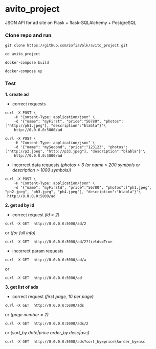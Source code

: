 # avito_project
JSON API for ad site on Flask + flask-SQLAlchemy + PostgreSQL

### Clone repo and run 
```
git clone https://github.com/SofiaVolk/avito_project.git
```
```
cd avito_project
```
```
docker-compose build
```
```
docker-compose up
```

### Test
**1. create ad**
  - correct requests
```
curl -X POST \
    -H "Content-Type: application/json" \
    -d '{"name": "myFirst", "price":"56780", "photos":["http://ph1.jpeg"], "description":"blabla"}'\
    http://0.0.0.0:5000/ad
    
curl -X POST \
    -H "Content-Type: application/json" \
    -d '{"name": "mySecond", "price":"123123", "photos":["http://p2.jpeg", "http://p33.jpeg"], "description":"blabla"}'\
    http://0.0.0.0:5000/ad
```

  - incorrect data requests *(photos > 3 (or name > 200 symbols or description > 1000 symbols))*
```
curl -X POST \
    -H "Content-Type: application/json" \
    -d '{"name": "myFirstd", "price":"56780", "photos":["ph1.jpeg", "ph2.jpeg", "ph3.jpeg", "ph4.jpeg"], "description":"blabla"}'\
 http://0.0.0.0:5000/ad
```

**2. get ad by id**
  - correct request *(id = 2)*
```
curl -X GET  http://0.0.0.0:5000/ad/2
```
   or *(for full info)*
```
curl -X GET  http://0.0.0.0:5000/ad/2?fields=True
```

  - incorrect param requests
```
curl -X GET  http://0.0.0.0:5000/ad/a
```
   or
```
curl -X GET  http://0.0.0.0:5000/ad
```

**3. get list of ads**
  - correct request *(first page, 10 per page)*
```
curl -X GET  http://0.0.0.0:5000/ads
```
  or *(page number = 2)*
```
curl -X GET  http://0.0.0.0:5000/ads/2
```
  or *(sort_by date|price order_by desc|asc)*
```
curl -X GET  http://0.0.0.0:5000/ads?sort_by=price\&order_by=asc
```






